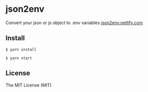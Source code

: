 # json2env
Convert your json or js object to .env variables [json2env.netlify.com](https://json2env.netlify.com/)

## Install

    $ yarn install

    $ yarn start
     
## License
The MIT License (MIT)
